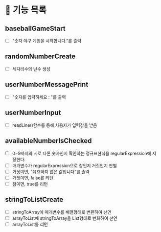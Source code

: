 # 🚀 기능 목록
##  baseballGameStart
- [ ] "숫자 야구 게임을 시작합니다."를 출력

## randomNumberCreate
- [ ] 세자리수의 난수 생성

## userNumberMessagePrint
- [ ] "숫자를 입력하세요 : "를 출력

## userNumberInput
- [ ] readLine()함수를 통해 사용자가 입력값을 받음

## availableNumberIsChecked
- [ ] 0~9까지의 서로 다른 숫자인지 확인하는 정규표현식을 regularExpression에 저장한다.
- [ ] 매개변수가 regularExpression으로 참인지 거짓인지 판별
- [ ] 거짓이면, "유효하지 않은 값입니다"를 출력
- [ ] 거짓이면, false를 리턴
- [ ] 참이면, true를 리턴

## stringToListCreate
- [ ] stringToArray에 매개변수를 배열형태로 변환하여 선언
- [ ] arrayToList에 stringToArray을 List형태로 변화하여 선언
- [ ] arrayToList를 리턴
